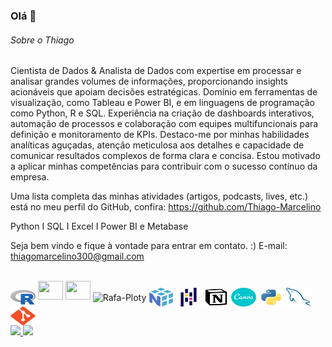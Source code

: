 ### Olá 👋


###### Sobre o Thiago

Cientista de Dados & Analista de Dados com expertise em processar e analisar grandes volumes de informações, proporcionando insights acionáveis que apoiam decisões estratégicas. Domínio em ferramentas de visualização, como Tableau e Power BI, e em linguagens de programação como Python, R e SQL. Experiência na criação de dashboards interativos, automação de processos e colaboração com equipes multifuncionais para definição e monitoramento de KPIs. Destaco-me por minhas habilidades analíticas aguçadas, atenção meticulosa aos detalhes e capacidade de comunicar resultados complexos de forma clara e concisa. Estou motivado a aplicar minhas competências para contribuir com o sucesso contínuo da empresa.


Uma lista completa das minhas atividades (artigos, podcasts, lives, etc.) está no meu perfil do GitHub, confira: https://github.com/Thiago-Marcelino

Python I SQL I Excel I Power BI e Metabase

Seja bem vindo e fique à vontade para entrar em contato. :)
E-mail: thiagomarcelino300@gmail.com

<div style="display: inline_block"><br>
  <img align="center" alt="Rafa-R" height="30" width="40" src="https://raw.githubusercontent.com/devicons/devicon/master/icons/R/R-original.svg">
  <img src="https://cdn.jsdelivr.net/gh/devicons/devicon/icons/numpy/numpy-original.svg" width="40" height="30"/>
  <img src="https://cdn.jsdelivr.net/gh/devicons/devicon/icons/scipy/scipy-original.svg" width="40" height="30"/>
  <img align="center" alt="Rafa-Ploty" height="30" width="40" src="https://raw.githubusercontent.com/devicons/devicon/master/icons/Ploty/Ploty-original.svg">
  <img align="center" alt="Rafa-Numpy" height="30" width="40" src="https://raw.githubusercontent.com/devicons/devicon/master/icons/Numpy/Numpy-original.svg">
  <img align="center" alt="Rafa-Pandas" height="30" width="40" src="https://raw.githubusercontent.com/devicons/devicon/master/icons/Pandas/Pandas-original.svg">
  <img align="center" alt="Rafa-Notion" height="30" width="40" src="https://raw.githubusercontent.com/devicons/devicon/master/icons/Notion/Notion-original.svg">
  <img align="center" alt="Rafa-Canva" height="30" width="40" src="https://raw.githubusercontent.com/devicons/devicon/master/icons/Canva/Canva-original.svg">
  <img align="center" alt="Rafa-Python" height="30" width="40" src="https://raw.githubusercontent.com/devicons/devicon/master/icons/python/python-original.svg">
  <img align="center" alt="Rafa-Msql" height="30" width="40" src="https://raw.githubusercontent.com/devicons/devicon/master/icons/mysql/mysql-original.svg">
  <img align="center" alt="Rafa-Git" height="30" width="40" src="https://raw.githubusercontent.com/devicons/devicon/master/icons/git/git-original.svg">
</div>


<div>
<a href="https://github.com/Thiago-Marcelino">
<img height="180em" src="https://github-readme-stats.vercel.app/api/top-langs/?username=Thiago-Marcelino&layout=compact&langs_count=7&theme=gotham"/>
<img height="180em" src="https://github-readme-stats.vercel.app/api?username=Thiago-Marcelino&show_icons=true&theme=dracula&include_all_commits=true&count_private=true"/>
</div>






